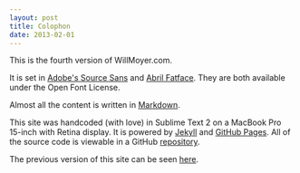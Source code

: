 ```yaml
---
layout: post
title: Colophon
date: 2013-02-01
---
```


This is the fourth version of WillMoyer.com.

It is set in [Adobe's Source Sans](http://www.google.com/webfonts/specimen/Source+Sans+Pro) and [Abril Fatface](http://www.google.com/webfonts/specimen/Abril+Fatface). They are both available under the Open Font License.

Almost all the content is written in [Markdown](http://daringfireball.net/projects/markdown/).

This site was handcoded (with love) in Sublime Text 2 on a MacBook Pro 15-inch with Retina display. It is powered by [Jekyll](http://jekyllrb.com/) and [GitHub Pages](http://pages.github.com/). All of the source code is viewable in a GitHub [repository](https://github.com/moyer/moyer.github.com).

The previous version of this site can be seen [here](http://v3.willmoyer.com/).